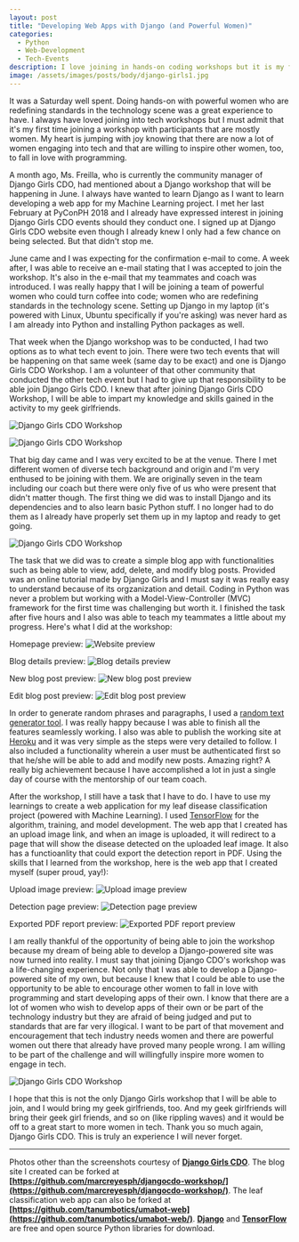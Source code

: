 ```yaml
---
layout: post
title: "Developing Web Apps with Django (and Powerful Women)"
categories: 
  - Python
  - Web-Development
  - Tech-Events
description: I love joining in hands-on coding workshops but it is my first time to join a workshop with mostly powerful women (who could turn coffee into code). Read this blog as I share my experience of developing web apps with Django and women who are redefining standards in the technology scene.  
image: /assets/images/posts/body/django-girls1.jpg
---
```


It was a Saturday well spent. Doing hands-on with powerful women who are redefining standards in the technology scene was a great experience to have.  I always have loved joining into tech workshops but I must admit that it's my first time joining a workshop with participants that are mostly women. My heart is jumping with joy knowing that there are now a lot of women engaging into tech and that are willing to inspire other women, too, to fall in love with programming. 

A month ago, Ms. Freilla, who is currently the community manager of Django Girls CDO, had mentioned about a Django workshop that will be happening in June. I always have wanted to learn Django as I want to learn developing a web app for my Machine Learning project. I met her last February at PyConPH 2018 and I already have expressed interest in joining Django Girls CDO events should they conduct one. I signed up at Django Girls CDO website even though I already knew I only had a few chance on being selected. But that didn't stop me. 

June came and I was expecting for the confirmation e-mail to come. A week after, I was able to receive an e-mail stating that I was accepted to join the workshop. It's also in the e-mail that my teammates and coach was introduced. I was really happy that I will be joining a team of powerful women who could turn coffee into code; women who are redefining standards in the technology scene. Setting up Django in my laptop (it's powered with Linux, Ubuntu specifically if you're asking) was never hard as I am already into Python and installing Python packages as well. 

That week when the Django workshop was to be conducted, I had two options as to what tech event to join. There were two tech events that will be happening on that same week (same day to be exact) and one is Django Girls CDO Workshop. I am a volunteer of that other community that conducted the other tech event but I had to give up that responsibility to be able join Django Girls CDO. I knew that after joining Django Girls CDO Workshop, I will be able to impart my knowledge and skills gained in the activity to my geek girlfriends. 

![Django Girls CDO Workshop](/assets/images/posts/body/django-girls4.jpg "Django Girls CDO Workshop")

![Django Girls CDO Workshop](/assets/images/posts/body/django-girls2.jpg "Django Girls CDO Workshop")

That big day came and I was very excited to be at the venue. There I met different women of diverse tech background and origin and I'm very enthused to be joining with them. We are originally seven in the team including our coach but there were only five of us who were present that didn't matter though. The first thing we did was to install Django and its dependencies and to also learn basic Python stuff. I no longer had to do them as I already have properly set them up in my laptop and ready to get going.  

![Django Girls CDO Workshop](/assets/images/posts/body/django-girls3.jpg "Django Girls CDO Workshop")

The task that we did was to create a simple blog app with functionalities such as being able to view, add, delete, and modify blog posts. Provided was an online tutorial made by Django Girls and I must say it was really easy to understand because of its orgzanization and detail. Coding in Python was never a problem but working with a Model-View-Controller (MVC) framework for the first time was challenging but worth it. I finished the task after five hours and I also was able to teach my teammates a little about my progress. Here's what I did at the workshop: 

Homepage preview:
![Website preview](/assets/images/posts/body/preview.png "Website preview")

Blog details preview:
![Blog details preview](/assets/images/posts/body/post-preview.png "Blog details preview")

New blog post preview:
![New blog post preview](/assets/images/posts/body/new-post-preview.png "New blog post preview")

Edit blog post preview:
![Edit blog post preview](/assets/images/posts/body/edit-post-preview.png "Edit blog post preview")

In order to generate random phrases and paragraphs, I used a [random text generator tool](http://randomtextgenerator.com/). I was really happy because I was able to finish all the features seamlessly working. I also was able to publish the working site at [Heroku](https://djangocdo-workshop.herokuapp.com/) and it was very simple as the steps were very detailed to follow. I also included a functionality wherein a user must be authenticated first so that he/she will be able to add and modify new posts. Amazing right? A really big achievement because I have accomplished a lot in just a single day of course with the mentorship of our team coach. 

After the workshop, I still have a task that I have to do. I have to use my learnings to create a web application for my leaf disease classification project (powered with Machine Learning). I used [TensorFlow](https://www.tensorflow.org/) for the algorithm, training, and model development. The web app that I created has an upload image link, and when an image is uploaded, it will redirect to a page that will show the disease detected on the uploaded leaf image. It also has a functioanlity that could export the detection report in PDF. Using the skills that I learned from the workshop, here is the web app that I created myself (super proud, yay!):

Upload image preview:
![Upload image preview](/assets/images/posts/body/umabot-web1.png "Upload image preview")

Detection page preview:
![Detection page preview](/assets/images/posts/body/umabot-web2.png "Detection page preview")

Exported PDF report preview:
![Exported PDF report preview](/assets/images/posts/body/umabot-web3.png "Exported PDF report preview")

I am really thankful of the opportunity of being able to join the workshop because my dream of being able to develop a Django-powered site was now turned into reality. I must say that joining Django CDO's workshop was a life-changing experience. Not only that I was able to develop a Django-powered site of my own, but because I knew that I could be able to use the opportunity to be able to encourage other women to fall in love with programming and start developing apps of their own. I know that there are a lot of women who wish to develop apps of their own or be part of the technology industry but they are afraid of being judged and put to standards that are far very illogical. I want to be part of that movement and encouragement that tech industry needs women and there are powerful women out there that already have proved many people wrong. I am willing to be part of the challenge and will willingfully inspire more women to engage in tech. 

![Django Girls CDO Workshop](/assets/images/posts/body/django-girls5.jpg "Django Girls CDO Workshop")

I hope that this is not the only Django Girls workshop that I will be able to join, and I would bring my geek girlfriends, too. And my geek girlfriends will bring their geek girl friends, and so on (like rippling waves) and it would be off to a great start to more women in tech. Thank you so much again, Django Girls CDO. This is truly an experience I will never forget.

---

Photos other than the screenshots courtesy of **[Django Girls CDO](https://www.facebook.com/djangogirlscdo/)**. The blog site I created can be forked at **[https://github.com/marcreyesph/djangocdo-workshop/](https://github.com/marcreyesph/djangocdo-workshop/)**. The leaf classification web app can also be forked at **[https://github.com/tanumbotics/umabot-web](https://github.com/tanumbotics/umabot-web/)**. **[Django](https://djangoproject.com/)** and **[TensorFlow](https://www.tensorflow.org/)** are free and open source Python libraries for download. 